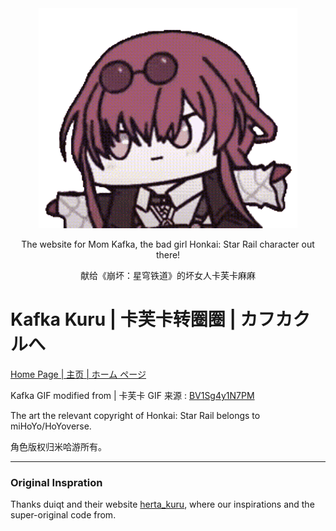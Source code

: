﻿<div align="center"><img src="static/img/kafkaa_github.gif"></div>

<div align="center"><p>The website for Mom Kafka, the bad girl Honkai: Star Rail character out there!</p>
<p>献给《崩坏：星穹铁道》的坏女人卡芙卡麻麻</p></div>

# Kafka Kuru | 卡芙卡转圈圈 | カフカクルへ
[Home Page | 主页 | ホーム ページ](https://george-chou.github.io/kafka_kuru)

Kafka GIF modified from | 卡芙卡 GIF 来源 : [BV1Sg4y1N7PM](https://www.bilibili.com/video/BV1Sg4y1N7PM) 

The art the relevant copyright of Honkai: Star Rail belongs to miHoYo/HoYoverse.

角色版权归米哈游所有。
***

### Original Inspration

Thanks duiqt and their website [herta_kuru](https://github.com/duiqt/herta_kuru), where our inspirations and the super-original code from.
